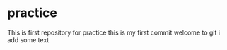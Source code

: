 # practice
This is first repository for practice
 this is my first commit
 welcome to git
 i add some text

